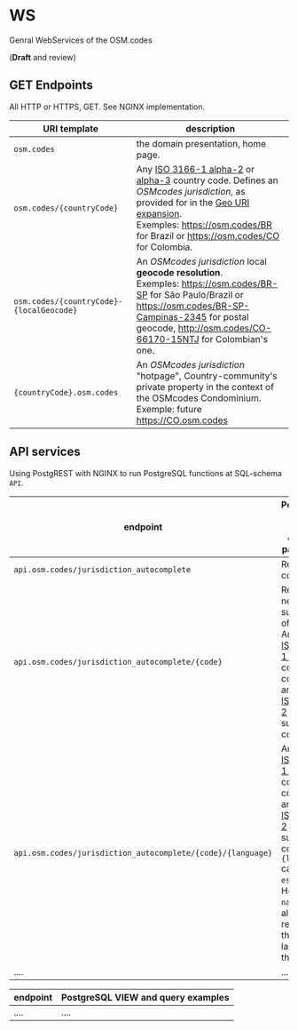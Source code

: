 # WS
Genral WebServices of the OSM.codes 

(**Draft** and review)

## GET Endpoints

All HTTP or HTTPS,  GET. See NGINX implementation.

URI template  | description
--------------|--------------
`osm.codes` | the domain presentation, home page. 
`osm.codes/{countryCode}` |  Any [ISO&nbsp;3166-1&nbsp;alpha-2](https://en.wikipedia.org/wiki/ISO_3166-1_alpha-2) or [alpha-3](https://en.wikipedia.org/wiki/ISO_3166-1_alpha-3) country code. Defines an *OSMcodes jurisdiction*, as provided for in the [Geo URI expansion](https://inde.gov.br/images/inde/poster3/Expans%C3%A3o%20do%20protocolo%20GeoURI.pdf). <br/>Exemples: https://osm.codes/BR for Brazil or https://osm.codes/CO for Colombia.
`osm.codes/{countryCode}-{localGeocode}` | An *OSMcodes jurisdiction* local **geocode resolution**.<br/>Exemples: https://osm.codes/BR-SP for São Paulo/Brazil or https://osm.codes/BR-SP-Campinas-2345 for postal geocode, http://osm.codes/CO-66170-15NTJ for Colombian's one.
`{countryCode}.osm.codes` | An *OSMcodes jurisdiction* "hotpage", Country-community's private property in the context of the OSMcodes Condominium. <br/>Exemple: future https://CO.osm.codes

## API services

Using PostgREST with NGINX to run  PostgreSQL functions at SQL-schema `API`.

endpoint | PostgreSQL function and constant parameters
---------|----------
`api.osm.codes/jurisdiction_autocomplete` | Returns countries.
`api.osm.codes/jurisdiction_autocomplete/{code}` | Returns the next subdivision of `{code}`. Any [ISO&nbsp;3166-1&nbsp;alpha-2](https://en.wikipedia.org/wiki/ISO_3166-1_alpha-2) country code **OR** any [ISO&nbsp;3166-2](https://en.wikipedia.org/wiki/ISO_3166-2) subdivision code.
`api.osm.codes/jurisdiction_autocomplete/{code}/{language}` | Any [ISO&nbsp;3166-1&nbsp;alpha-2](https://en.wikipedia.org/wiki/ISO_3166-1_alpha-2) country code **OR** any [ISO&nbsp;3166-2](https://en.wikipedia.org/wiki/ISO_3166-2) subdivision code. `{language}` can be: `en`, `es`, `fr` or `pt`. However, `name` is always returned in the official language of the country.
....|....

endpoint | PostgreSQL VIEW and query examples
---------|----------
....|....
